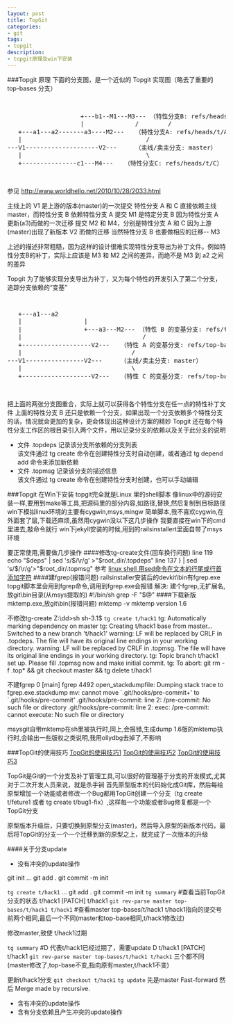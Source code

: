 ```yaml
---
layout: post
title: TopGit
categories:
- git
tags:
- topgit
description:
- topgit原理及win下安装
---
```

###Topgit 原理
下面的分支图，是一个近似的 Topgit 实现图（略去了重要的 top-bases 分支）
<pre>
<xmp>
                    +---b1--M1---M3--- （特性分支B: refs/heads/t/B）
                    |              /        /
   +---a1---a2-------a3----M2---   （特性分支A: refs/heads/t/A）
   |                                  /
---V1--------------------V2---     （主线/卖主分支: master）
   |                                  \
   +---------------c1---M4---   （特性分支C: refs/heads/t/C）
</xmp>
</pre>
参见
http://www.worldhello.net/2010/10/28/2033.html

主线上的 V1 是上游的版本(master)的一次提交
特性分支 A 和 C 直接依赖主线 master，而特性分支 B 依赖特性分支 A
提交 M1 是特定分支 B 因为特性分支 A 更新(a3)而做的一次迁移
提交 M2 和 M4，分别是特性分支 A 和 C 因为上游(master)出现了新版本 V2 而做的迁移
当然特性分支 B 也要做相应的迁移-- M3

上述的描述非常粗糙，因为这样的设计很难实现特性分支导出为补丁文件。例如特性分支B的补丁，实际上应该是 M3 和 M2 之间的差异，而绝不是 M3 到 a2 之间的差异

Topgit 为了能够实现分支导出为补丁，又为每个特性的开发引入了第二个分支，追踪分支依赖的“变基”
<pre>
<xmp>
   +---a1---a2
   |                 |
   |                 +---a3---M2--- （特性 B 的变基分支: refs/top-bases/t/B）
   |                                 /
   +-------------------V2---   （特性 A 的变基分支: refs/top-bases/t/A）
   |                              /
---V1----------------V2---     （主线/卖主分支: master）
   |                              \
   +-------------------V2---   （特性 C 的变基分支: refs/top-bases/t/C）
</xmp>
</pre>


把上面的两张分支图重合，实际上就可以获得各个特性分支在任一点的特性补丁文件
上面的特性分支 B 还只是依赖一个分支，如果出现一个分支依赖多个特性分支的话，情况就会更加的复杂，更会体现出这种设计方案的精妙
Topgit 还在每个特性分支工作区的根目录引入两个文件，用以记录分支的依赖以及关于此分支的说明

- 文件 .topdeps 记录该分支所依赖的分支列表  
该文件通过 tg create 命令在创建特性分支时自动创建，或者通过 tg depend add 命令来添加新依赖
- 文件 .topmsg 记录该分支的描述信息  
该文件通过 tg create 命令在创建特性分支时创建，也可以手动编辑

###Topgit 在Win下安装
topgit完全就是Linux 里的shell脚本
像linux中的源码安装一样,要用到make等工具,把源码里的部分内容,如路径,替换,然后复制到目标路径
win下模拟linux环境的主要有cygwin,msys,mingw
简单脚本,我不喜欢cygwin,在外面套了层,下载还麻烦,虽然用cygwin没以下这几步操作
我要直接在win下的cmd里进去,敲命令就行
win下jekyll安装的时候,用到的railsinstallert里面自带了msys环境

要正常使用,需要做几步操作
####修改tg-create文件(回车换行问题)
line 119
echo "$deps" | sed 's/$/\r/g' >"$root_dir/.topdeps"
line 137
} | sed 's/$/\r/g'>"$root_dir/.topmsg"
参考 [linux shell 用sed命令在文本的行尾或行首添加字符](http://www.cnblogs.com/aaronwxb/archive/2011/08/19/2145364.html)
####建fgrep(报错问题)
railsinstaller安装后的devkit\bin有fgrep.exe
topgit脚本里会用到fgrep命令,调用到fgrep.exe会报错
解决:
建个fgrep,无扩展名,放git\bin目录(从msys提取的)
\#!/bin/sh
grep -F "$@"
####下载新版mktemp.exe,放git\bin(报错问题)
mktemp -v
mktemp version 1.6

不修改tg-create
Z:\dd>sh
sh-3.1$ 
`tg create t/hack1`
tg: Automatically marking dependency on master
tg: Creating t/hack1 base from master...
Switched to a new branch 't/hack1'
warning: LF will be replaced by CRLF in .topdeps.
The file will have its original line endings in your working directory.
warning: LF will be replaced by CRLF in .topmsg.
The file will have its original line endings in your working directory.
tg: Topic branch t/hack1 set up. Please fill .topmsg now and make initial commit.
tg: To abort: git rm -f .top* && git checkout master && tg delete t/hack1

不建fgrep
0 [main] fgrep 4492 open_stackdumpfile: Dumping stack trace to fgrep.exe.stackdump
mv: cannot move \`.git/hooks/pre-commit+' to \`.git/hooks/pre-commit'
.git/hooks/pre-commit: line 2: /pre-commit: No such file or directory
.git/hooks/pre-commit: line 2: exec: /pre-commit: cannot execute: No such file or directory

msysgit自带mktemp在sh里被执行时,同上,会报错,生成dump
1.6版的mktemp执行时,会输出一些版权之类说明,我用ollydbg去掉了,不影响

###TopGit的使用技巧
[TopGit的使用技巧1](http://www.worldhello.net/2010/03/10/796.html)
[TopGit的使用技巧2](http://www.worldhello.net/2010/03/10/800.html)
[TopGit的使用技巧3](http://www.worldhello.net/2010/03/10/802.html)


TopGit是Git的一个分支及补丁管理工具,可以很好的管理基于分支的开发模式,尤其对于二次开发人员来说，就是杀手锏
首先原型版本的代码始化成Git库，然后每给原型增加一个功能或者修改一个Bug都用TopGit创建一个分支（tg create t/feture1 或者 tg create t/bug1-fix）,这样每一个功能或者Bug修复都是一个TopGit分支

原型版本升级后，只要切换到原型分支(master)，然后导入原型的新版本代码，最后将TopGit的分支一个一个迁移到新的原型之上，就完成了一次版本的升级

####关于分支update
- 没有冲突的update操作

git init 
...
git add .
git commit -m init

`tg create t/hack1`
...
git add .
git commit -m init
`tg summary`        #查看当前TopGit分支的状态
t/hack1                         [PATCH] t/hack1
`git rev-parse master top-bases/t/hack1 t/hack1`      #查看master   top-bases/t/hack1   t/hack1指向的提交号
前两个相同,最后一个不同(master和top-base相同,t/hack1修改过)

修改master,致使 t/hack1过期 

`tg summary`     #D 代表t/hack1已经过期了，需要update
D   t/hack1                         [PATCH] t/hack1
`git rev-parse master top-bases/t/hack1 t/hack1`
三个都不同(master修改了,top-base不变,指向原有master,t/hack1不变)

更新t/hack1分支 
`git checkout t/hack1`
`tg update`
先是master Fast-forward
然后 Merge made by recursive.

- 含有冲突的update操作
- 含有分支依赖且产生冲突的update操作

 
